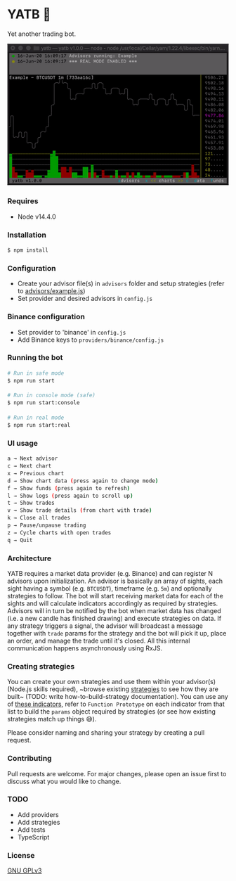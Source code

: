 # YATB 🤖

Yet another trading bot.

<img src="yatb.gif?raw=true" width="600">

### Requires

- Node v14.4.0

### Installation

```sh
$ npm install
```

### Configuration

- Create your advisor file(s) in `advisors` folder and setup strategies (refer to [advisors/example.js](https://github.com/lropero/yatb/blob/master/advisors/example.js))
- Set provider and desired advisors in `config.js`

### Binance configuration

- Set provider to 'binance' in `config.js`
- Add Binance keys to `providers/binance/config.js`

### Running the bot

```sh
# Run in safe mode
$ npm run start

# Run in console mode (safe)
$ npm run start:console

# Run in real mode
$ npm run start:real
```

### UI usage

```sh
a → Next advisor
c → Next chart
x → Previous chart
d → Show chart data (press again to change mode)
f → Show funds (press again to refresh)
l → Show logs (press again to scroll up)
t → Show trades
v → Show trade details (from chart with trade)
k → Close all trades
p → Pause/unpause trading
z → Cycle charts with open trades
q → Quit
```

### Architecture

YATB requires a market data provider (e.g. Binance) and can register N advisors upon initialization. An advisor is basically an array of sights, each sight having a symbol (e.g. `BTCUSDT`), timeframe (e.g. `5m`) and optionally strategies to follow. The bot will start receiving market data for each of the sights and will calculate indicators accordingly as required by strategies. Advisors will in turn be notified by the bot when market data has changed (i.e. a new candle has finished drawing) and execute strategies on data. If any strategy triggers a signal, the advisor will broadcast a message together with `trade` params for the strategy and the bot will pick it up, place an order, and manage the trade until it's closed. All this internal communication happens asynchronously using RxJS.

### Creating strategies

You can create your own strategies and use them within your advisor(s) (Node.js skills required), ~browse existing [strategies](https://github.com/lropero/yatb/tree/master/strategies) to see how they are built~ (TODO: write how-to-build-strategy documentation). You can use any of [these indicators](https://tulipindicators.org/list), refer to `Function Prototype` on each indicator from that list to build the `params` object required by strategies (or see how existing strategies match up things 😅).

Please consider naming and sharing your strategy by creating a pull request.

### Contributing

Pull requests are welcome. For major changes, please open an issue first to discuss what you would like to change.

### TODO

- Add providers
- Add strategies
- Add tests
- TypeScript

### License

[GNU GPLv3](https://choosealicense.com/licenses/gpl-3.0/)

